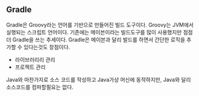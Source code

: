 ## Gradle
Gradle은 Groovy라는 언어를 기반으로 만들어진 빌드 도구이다. Groovy는 JVM에서 실행되는 스크립트 언어이다. 기존에는 메이븐이라는 빌드도구를 많이 사용했지만 점점 더 Gradle을 쓰는 추세이다. Gradle은 메이븐과 달리 발드를 하면서 간단한 로직을 추가할 수 있다는것도 장점이다. 


* 라이브러리리 관리
* 프로젝트 관리


Java와 마찬가지로 소스 코드를 작성하고 Java가상 머신에 동작하지만, Java와 달리 소스코드를 컴파할필요는 없다. 



